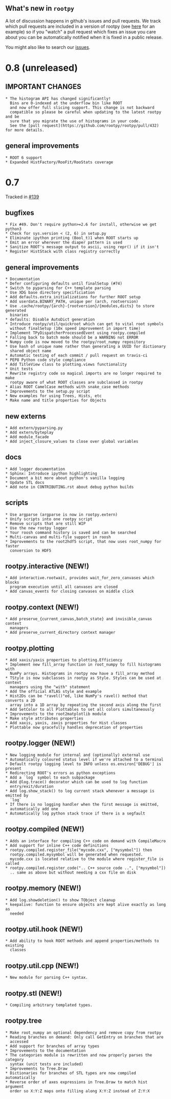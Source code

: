 What's new in `rootpy`
----------------------

A lot of discussion happens in github's issues and pull requests. We
track which pull requests are included in a version of rootpy (see
[here](https://github.com/rootpy/rootpy/issues/139) for an example) so if you
"watch" a pull request which fixes an issue you care about you can be
automatically notified when it is fixed in a public release.

You might also like to search our
[issues](https://github.com/rootpy/rootpy/issues).

# 0.8 (unreleased)

## IMPORTANT CHANGES

    * The histogram API has changed significantly!
      Bins are 0-indexed at the underflow bin like ROOT
      and now offer full slicing support. This change is not backward
      compatible so please be careful when updating to the latest rootpy and be
      sure that you migrate the use of histograms in your code.
      See the [pull request](https://github.com/rootpy/rootpy/pull/432) for more details.

## general improvements

    * ROOT 6 support
    * Expanded HistFactory/RooFit/RooStats coverage

# 0.7

Tracked in [#139](https://github.com/rootpy/rootpy/issues/139)

## bugfixes

    * Fix #49. Don't require python>=2.6 for install, otherwise we get python3
    * Check for sys.version < (2, 6) in setup.py
    * Eliminate ipython printing (Bool_t)1 when ROOT starts up
    * Emit an error wherever the diaper pattern is used
    * Sanitize ROOT's message output to ascii, using repr() if it isn't
    * Register HistStack with class registry correctly

## general improvements

    * Documentation
    * Defer configuring defaults until finalSetup (#74)
    * Switch to pyparsing for C++ template parsing
    * Use XDG base directory specificiation
    * Add defaults.extra_initializations for further ROOT setup
    * Add userdata.BINARY_PATH, unique per (arch, rootversion)
    * Use .cache/rootpy/{arch}-{rootversion}/{modules,dicts} to store generated
      binaries
    * defaults: Disable AutoDict generation
    * Introduce rootpy/util/quickroot which can get to vital root symbols
      without finalSetup (10x speed improvement in import time)
    * Implement TPyDispatcherProcessedEvent using rootpy.compiled
    * Falling back to batch mode should be a WARNING not ERROR
    * Numpy code is now moved to the rootpy/root_numpy repository
    * Use hash of unique name rather than generating a UUID for dictionary
      shared object name
    * Automatic testing of each commit / pull request on travis-ci
    * PEP8 Python code style compliance
    * Add TitleView class to plotting.views functionality
    * Unit tests
    * Rewrite registry code so magical imports are no longer required to make
      rootpy aware of what ROOT classes are subclassed in rootpy
    * Alias ROOT CamelCase methods with snake_case methods
    * Improvements to the setup.py script
    * New examples for using Trees, Hists, etc
    * Make name and title properties for Objects

## new externs

    * Add extern/pyparsing.py
    * Add extern/byteplay
    * Add module_facade
    * Add inject_closure_values to close over global variables

## docs

    * Add logger documentation
    * Sphinx: Introduce ipython highlighting
    * Document a bit more about python's vanilla logging
    * Update STL docs
    * Add note in CONTRIBUTING.rst about debug python builds

## scripts

    * Use argparse (argparse is now in rootpy.extern)
    * Unify scripts into one rootpy script
    * Remove scripts that are still WIP
    * Use the new rootpy logger
    * Your roosh command history is saved and can be searched
    * Multi-canvas and multi-file support in roosh
    * Improvements to the root2hdf5 script, that now uses root_numpy for faster
      conversion to HDF5

## rootpy.interactive (NEW!)

    * Add interactive.rootwait, provides wait_for_zero_canvases which blocks
      program execution until all canvases are closed
    * Add canvas_events for closing canvases on middle click

## rootpy.context (NEW!)

    * Add preserve_{current_canvas,batch_state} and invisible_canvas context
      managers
    * Add preserve_current_directory context manager

## rootpy.plotting

    * Add xaxis/yaxis properties to plotting.Efficiency
    * Implement new fill_array function in root_numpy to fill histograms with
      NumPy arrays. Histograms in rootpy now have a fill_array method
    * TStyle is now subclasses in rootpy as Style. Styles can be used at context
      managers using the "with" statement
    * Add the official ATLAS style and example
    * Hist2Ds can be "ravel()"ed, like NumPy's ravel() method that converts a 2D
      array into a 1D array by repeating the second axis along the first
    * Add SetColor to all Plottables to set all colors simultaneously
    * Improvements to the root2matplotlib module
    * Make style attributes properties
    * Add xaxis, yaxis, zaxis properties for Hist classes
    * Plottable now gracefully handles deprecation of properties

## rootpy.logger (NEW!)

    * New logging module for internal and (optionally) external use
    * Automatically coloured status level if we're attached to a terminal
    * Default rootpy logging level to INFO unless os.environ['DEBUG'] is present
    * Redirecting ROOT's errors as python exceptions
    * Add a `log` symbol to each subpackage
    * Add @log.trace() decorator which can be used to log function
      entry/exit/duration
    * Add log.show_stack() to log current stack whenever a message is emitted by
      `log`
    * If there is no logging handler when the first message is emitted,
      automatically add one
    * Automatically log python stack trace if there is a segfault

## rootpy.compiled (NEW!)

    * Adds an interface for compiling C++ code on demand with CompileMacro
    * Add support for inline C++ code definitions
    * rootpy.compiled.register_file("mycode.cxx", ["mysymbol"]) then
      rootpy.compiled.mysymbol will be generated when requested.
      mycode.cxx is located relative to the module where register_file is called
    * rootpy.compiled.register_code(".. C++ source code ..", ["mysymbol"])
      .. same as above but without needing a cxx file on disk

## rootpy.memory (NEW!)

    * Add log.showdeletion() to show TObject cleanup
    * keepalive: function to ensure objects are kept alive exactly as long as
      needed

## rootpy.util.hook (NEW!)

    * Add ability to hook ROOT methods and append properties/methods to existing
      classes

## rootpy.util.cpp (NEW!)

    * New module for parsing C++ syntax.

## rootpy.stl (NEW!)

    * Compiling arbitrary templated types.

## rootpy.tree

    * Make root_numpy an optional dependency and remove copy from rootpy
    * Reading branches on demand: Only call GetEntry on branches that are
      accessed
    * Add support for branches of array types
    * Improvements to the documentation
    * The categories module is rewritten and now properly parses the category
      syntax (unit tests are included)
    * Improvements to Tree.Draw
    * Dictionaries for branches of STL types are now compiled automatically
    * Reverse order of axes expressions in Tree.Draw to match hist argument
      order so X:Y:Z maps onto filling along X:Y:Z instead of Z:Y:X

